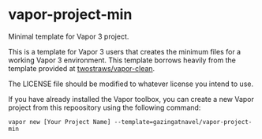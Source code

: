 # vapor-project-min
Minimal template for Vapor 3 project.

This is a template for Vapor 3 users that creates the minimum files for a working Vapor 3 environment. This template borrows heavily from the template provided at [twostraws/vapor-clean](https://github.com/twostraws/vapor-clean).

The LICENSE file should be modified to whatever license you intend to use.

If you have already installed the Vapor toolbox, you can create a new Vapor project from this repoository using the following command:

`vapor new [Your Project Name] --template=gazingatnavel/vapor-project-min`
